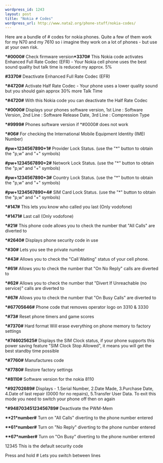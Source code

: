 ```yaml
--- 
wordpress_id: 1243
layout: post
title: "Nokia # Codes"
wordpress_url: http://www.nata2.org/phone-stuff/nokia-codes/
---
```

Here are a bundle of # codes for nokia phones. Quite a few of them work for my N70 and my 7610 so i imagine they work on a lot of phones - but use at your own risk.
<div style="text-align: center"><!--adsense--></div>
<strong>*#0000#</strong> Check firmware version<strong>*3370#</strong> This Nokia code activates Enhanced Full Rate Codec (EFR) - Your Nokia cell phone uses the best sound quality but talk time is reduced my approx. 5%

<strong>#3370#</strong> Deactivate Enhanced Full Rate Codec (EFR)

<strong>*#4720#</strong> Activate Half Rate Codec - Your phone uses a lower quality sound but you should gain approx 30% more Talk Time

<strong>*#4720#</strong> With this Nokia code you can deactivate the Half Rate Codec

<strong>*#0000#</strong> Displays your phones software version, 1st Line : Software Version, 2nd Line : Software Release Date, 3rd Line : Compression Type

<strong>*#9999#</strong> Phones software version if *#0000# does not work

<strong>*#06#</strong> For checking the International Mobile Equipment Identity (IMEI Number)

<strong>#pw+1234567890+1#</strong> Provider Lock Status. (use the "*" button to obtain the "p,w" and "+" symbols)

<strong>#pw+1234567890+2#</strong> Network Lock Status. (use the "*" button to obtain the "p,w" and "+" symbols)

<strong>#pw+1234567890+3#</strong> Country Lock Status. (use the "*" button to obtain the "p,w" and "+" symbols)

<strong>#pw+1234567890+4#</strong> SIM Card Lock Status. (use the "*" button to obtain the "p,w" and "+" symbols)

<strong>*#147#</strong> This lets you know who called you last (Only vodofone)

<strong>*#1471#</strong> Last call (Only vodofone)

<strong>*#21#</strong> This phone code allows you to check the number that "All Calls" are diverted to

<strong>*#2640#</strong> Displays phone security code in use

<strong>*#30#</strong> Lets you see the private number

<strong>*#43#</strong> Allows you to check the "Call Waiting" status of your cell phone.

<strong>*#61#</strong> Allows you to check the number that "On No Reply" calls are diverted to

<strong>*#62#</strong> Allows you to check the number that "Divert If Unreachable (no service)" calls are diverted to

<strong>*#67#</strong> Allows you to check the number that "On Busy Calls" are diverted to

<strong>*#67705646#</strong> Phone code that removes operator logo on 3310 &amp; 3330

<strong>*#73#</strong> Reset phone timers and game scores

<strong>*#7370#</strong> Hard format Will erase everything on phone memory to factory settings

<strong>*#746025625#</strong> Displays the SIM Clock status, if your phone supports this power saving feature "SIM Clock Stop Allowed", it means you will get the best standby time possible

<strong>*#7760#</strong> Manufactures code

<strong>*#7780#</strong> Restore factory settings

<strong>*#8110#</strong> Software version for the nokia 8110

<strong>*#92702689#</strong> Displays - 1.Serial Number, 2.Date Made, 3.Purchase Date, 4.Date of last repair (0000 for no repairs), 5.Transfer User Data. To exit this mode you need to switch your phone off then on again

<strong>*#94870345123456789#</strong> Deactivate the PWM-Mem

<strong>**21*number#</strong> Turn on "All Calls" diverting to the phone number entered

<strong>**61*number#</strong> Turn on "No Reply" diverting to the phone number entered

<strong>**67*number#</strong> Turn on "On Busy" diverting to the phone number entered

12345 This is the default security code

Press and hold # Lets you switch between lines
<div style="text-align: center"><!--adsense--></div>
